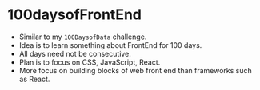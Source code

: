 # 100daysofFrontEnd
- Similar to my `100DaysofData` challenge. 
- Idea is to learn something about FrontEnd for 100 days. 
- All days need not be consecutive.
- Plan is to focus on CSS, JavaScript, React. 
- More focus on building blocks of web front end than frameworks such as React.